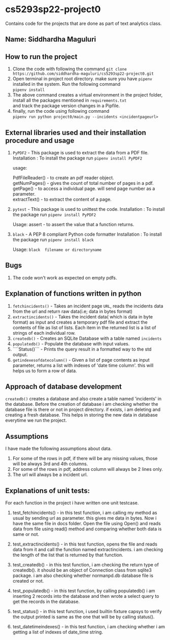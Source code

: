 # cs5293sp22-project0
Contains code for the projects that are done as part of text analytics class.  

## Name: Siddhardha Maguluri  

## How to run the project  
1. Clone the code with following the command ```git clone https://github.com/siddhardha-maguluri/cs5293sp22-project0.git```  
2. Open terminal in project root directory. make sure you have ```pipenv``` installed in the system. Run the following command  
   ```pipenv install``` 
3. The above command creates a virtual environment in the project folder, install all the packages mentioned in ```requirements.txt```  
   and track the package version changes in a Pipfile. 
4. finally, run the code using following command  
   `pipenv run python project0/main.py --incidents <incidentpageurl>`

## External libraries used and their installation procedure and usage
1. ```PyPDF2``` - This package is used to extract the data from a PDF file.  
   Installation : To install the package run ```pipenv install PyPDF2```

   usage:  

   PdfFileReader() - to create an pdf reader object.  
   getNumPages()   - gives the count of total number of pages in a pdf.  
   getPage()       - to access a individual page. will send page number as a parameter.  
   extractText()   - to extract the content of a page.  
   
2. ```pytest``` - This package is used to unittest the code.
   Installation : To install the package run ```pipenv install PyPDF2```
   
   Usage:
   assert - to assert the value that a function returns.


3. ```black```  - A PEP 8 compliant Python code formatter
   Installation : To install the package run ```pipenv install black```

   Usage: ```black  filename or directoryname```

## Bugs
1. The code won't work as expected on empty pdfs.

## Explanation of functions written in python 

1. ```fetchincidents()```     - Takes an incident page ```URL```, reads the incidents data from the url and return raw data(i.e; data in bytes format)  
2. ```extractincidents()```   - Takes the incident data( which is data in byte format) as input and creates a temporary pdf file and extract the contents of file as list of lists. Each item in the returned list is a list of strings of each individual row.  
3. ```createdb()```           - Creates an SQLite Database with a table named ```incidents```  
4. ```populatedb()```         - Populate the database with input values.  
5. ````Status()```            - Prints the query result in a formatted way to the std output.  
6. ```getindexesofdatecolumn()``` - Given a list of page contents as input parameter, returns a list with indexes of 'date time column'. this will helps us to form a row of data. 


## Approach of database development

```createdb()``` creates a database and also create a table named 'incidents' in the database. Before the creation of database i am checking whether the database file is there or not in project directory. if exists, i am deleting and creating a fresh database. This helps in storing the new data in database everytime we run the project. 

## Assumptions
I have made the following assumptions about data.  
1. For some of the rows in pdf, if there will be any missing values, those will be always 3rd and 4th columns.
2. For some of the rows in pdf, address column will always be 2 lines only.
3. The url will always be a incident url.

## Explanations of unit tests:

For each function in the project i have written one unit testcase.

1. test_fetchincidents() - in this test function, i am calling my method as usual by sending url as parameter. this gives me data in bytes. Now i have the same file in docs folder. Open the file using Open() and reads data from file using read() method and comparing whether both data is same or not.

2. test_extractincidents() - in this test function, opens the file and reads data from it and call the function named extractincidents. i am checking the length of the list that is returned by that function. 

3. test_createdb() - in this test function, i am checking the return type of createdb(). it should be an object of Connection class from sqlite3 package. i am also checking whether normanpd.db database file is created or not.

4. test_populatedb() - in this test function, by calling populatedb() i am inserting 2 records into the database and then wrote a select query to get the records in the database.

5. test_status() - in this test function, i used builtin fixture capsys to verify the output printed is same as the one that will be by calling status().

6. test_datetimeindexes() - in this test function, i am checking whether i am getting a list of indexes of date_time string. 
